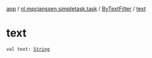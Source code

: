 [app](../../index.md) / [nl.mpcjanssen.simpletask.task](../index.md) / [ByTextFilter](index.md) / [text](.)

# text

`val text: `[`String`](https://kotlinlang.org/api/latest/jvm/stdlib/kotlin/-string/index.html)